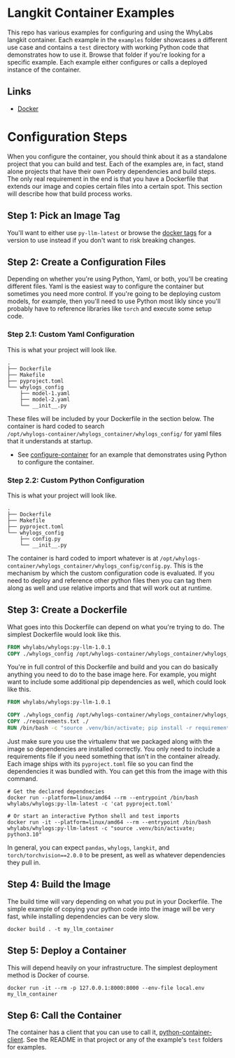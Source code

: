 # Langkit Container Examples

This repo has various examples for configuring and using the WhyLabs langkit container. Each example in the `examples` folder showcases a
different use case and contains a `test` directory with working Python code that demonstrates how to use it. Browse that folder if you're
looking for a specific example. Each example either configures or calls a deployed instance of the container.

## Links

- [Docker](https://hub.docker.com/repository/docker/whylabs/whylogs/general)

# Configuration Steps

When you configure the container, you should think about it as a standalone project that you can build and test. Each of the examples are,
in fact, stand alone projects that have their own Poetry dependencies and build steps. The only real requirement in the end is that you have
a Dockerfile that extends our image and copies certain files into a certain spot. This section will describe how that build process works.

## Step 1: Pick an Image Tag

You'll want to either use `py-llm-latest` or browse the [docker tags][docker_tags] for a version to use instead if you don't want to risk
breaking changes.

## Step 2: Create a Configuration Files

<!-- TODO maybe change the name from whylogs_config to something more generic. This will be a breaking change. -->

Depending on whether you're using Python, Yaml, or both, you'll be creating different files. Yaml is the easiest way to configure the
container but sometimes you need more control. If you're going to be deploying custom models, for example, then you'll need to use Python
most likly since you'll probably have to reference libraries like `torch` and execute some setup code.

### Step 2.1: Custom Yaml Configuration

This is what your project will look like.

```
.
├── Dockerfile
├── Makefile
├── pyproject.toml
└── whylogs_config
    ├── model-1.yaml
    ├── model-2.yaml
    └── __init__.py
```

These files will be included by your Dockerfile in the section below. The container is hard coded to search  
`/opt/whylogs-container/whylogs_container/whylogs_config/` for yaml files that it understands at startup.

- See [configure-container][configure_container] for an example that demonstrates using Python to configure the container.
<!-- - See [the yaml schema documentation][yaml_schema] to see what you can put in there. -->

### Step 2.2: Custom Python Configuration

This is what your project will look like.

```
.
├── Dockerfile
├── Makefile
├── pyproject.toml
└── whylogs_config
    ├── config.py
    └── __init__.py
```

The container is hard coded to import whatever is at `/opt/whylogs-container/whylogs_container/whylogs_config/config.py`. This is the
mechanism by which the custom configuration code is evaluated. If you need to deploy and reference other python files then you can tag them
along as well and use relative imports and that will work out at runtime.

<!-- See [configure-container-python][configure_container_python] for an example that demonstrates using Python to configure the container. -->

## Step 3: Create a Dockerfile

What goes into this Dockerfile can depend on what you're trying to do. The simplest Dockerfile would look like this.

```Dockerfile
FROM whylabs/whylogs:py-llm-1.0.1
COPY ./whylogs_config /opt/whylogs-container/whylogs_container/whylogs_config/
```

You're in full control of this Dockerfile and build and you can do basically anything you need to do to the base image here. For example,
you might want to include some additional pip dependencies as well, which could look like this.

```Dockerfile
FROM whylabs/whylogs:py-llm-1.0.1

COPY ./whylogs_config /opt/whylogs-container/whylogs_container/whylogs_config/
COPY ./requirements.txt ./
RUN /bin/bash -c "source .venv/bin/activate; pip install -r requirements.txt"
```

Just make sure you use the virtualenv that we packaged along with the image so dependencies are installed correctly. You only need to
include a requirements file if you need something that isn't in the container already. Each image ships with its `pyproject.toml` file so
you can find the dependencies it was bundled with. You can get this from the image with this command.

```
# Get the declared dependnecies
docker run --platform=linux/amd64 --rm --entrypoint /bin/bash whylabs/whylogs:py-llm-latest -c 'cat pyproject.toml'

# Or start an interactive Python shell and test imports
docker run -it --platform=linux/amd64 --rm --entrypoint /bin/bash whylabs/whylogs:py-llm-latest -c "source .venv/bin/activate; python3.10"
```

In general, you can expect `pandas`, `whylogs`, `langkit`, and `torch/torchvision==2.0.0` to be present, as well as whatever dependencies
they pull in.

<!-- See the [configure_dependencies][configure_dependencies] for a complete example. -->

## Step 4: Build the Image

The build time will vary depending on what you put in your Dockerfile. The simple example of copying your python code into the image will be
very fast, while installing dependencies can be very slow.

```
docker build . -t my_llm_container
```

## Step 5: Deploy a Container

This will depend heavily on your infrastructure. The simplest deployment method is Docker of course.

```
docker run -it --rm -p 127.0.0.1:8000:8000 --env-file local.env my_llm_container
```

<!-- See [deploy_k8][deploy_k8] for an example of deploying and calling the image with Kubernetes. -->

## Step 6: Call the Container

The container has a client that you can use to call it, [python-container-client][python-container-client]. See the README in that project
or any of the example's `test` folders for examples.

<!-- Links -->

[configure_container]: https://github.com/whylabs/langkit-container-examples/tree/master/examples/configure-container
[docker_tags]: https://hub.docker.com/repository/docker/whylabs/whylogs/tags?page=1&ordering=last_updated&name=llm
[python-container-client]: https://pypi.org/project/whylogs-container-client/

<!-- [custom_model]: TODO -->
<!---->
<!-- [yaml_schema]: TODO -->
<!-- [k8_config]: TODO host it somewhere -->
<!---->
<!-- [configure_container_python]: TODO make this example -->
<!-- [configure_dependencies]: TODO make this example. This one should talk about the dependencies that are included by default. -->
<!-- [deploy_k8]: TODO make an example that uses k8 to do the integ test -->
